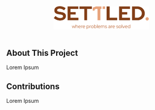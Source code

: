 <br/><div align="center"><img src="./assets/logo/full.png" alt="full logo" style="width: 50%"></div><br/>

## About This Project

Lorem Ipsum

## Contributions

Lorem Ipsum
